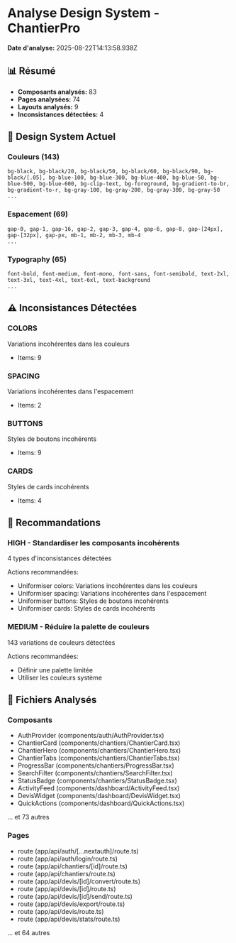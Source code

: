 # Analyse Design System - ChantierPro

**Date d'analyse:** 2025-08-22T14:13:58.938Z

## 📊 Résumé

- **Composants analysés:** 83
- **Pages analysées:** 74  
- **Layouts analysés:** 9
- **Inconsistances détectées:** 4

## 🎨 Design System Actuel

### Couleurs (143)
```
bg-black, bg-black/20, bg-black/50, bg-black/60, bg-black/90, bg-black/[.05], bg-blue-100, bg-blue-300, bg-blue-400, bg-blue-50, bg-blue-500, bg-blue-600, bg-clip-text, bg-foreground, bg-gradient-to-br, bg-gradient-to-r, bg-gray-100, bg-gray-200, bg-gray-300, bg-gray-50
...
```

### Espacement (69)
```
gap-0, gap-1, gap-16, gap-2, gap-3, gap-4, gap-6, gap-8, gap-[24px], gap-[32px], gap-px, mb-1, mb-2, mb-3, mb-4
...
```

### Typography (65)
```
font-bold, font-medium, font-mono, font-sans, font-semibold, text-2xl, text-3xl, text-4xl, text-6xl, text-background
...
```

## ⚠️ Inconsistances Détectées


### COLORS
Variations incohérentes dans les couleurs
- Items: 9

### SPACING
Variations incohérentes dans l'espacement
- Items: 2

### BUTTONS
Styles de boutons incohérents
- Items: 9

### CARDS
Styles de cards incohérents
- Items: 4


## 🎯 Recommandations


### HIGH - Standardiser les composants incohérents
4 types d'inconsistances détectées

Actions recommandées:
- Uniformiser colors: Variations incohérentes dans les couleurs
- Uniformiser spacing: Variations incohérentes dans l'espacement
- Uniformiser buttons: Styles de boutons incohérents
- Uniformiser cards: Styles de cards incohérents

### MEDIUM - Réduire la palette de couleurs
143 variations de couleurs détectées

Actions recommandées:
- Définir une palette limitée
- Utiliser les couleurs système


## 📁 Fichiers Analysés

### Composants
- AuthProvider (components/auth/AuthProvider.tsx)
- ChantierCard (components/chantiers/ChantierCard.tsx)
- ChantierHero (components/chantiers/ChantierHero.tsx)
- ChantierTabs (components/chantiers/ChantierTabs.tsx)
- ProgressBar (components/chantiers/ProgressBar.tsx)
- SearchFilter (components/chantiers/SearchFilter.tsx)
- StatusBadge (components/chantiers/StatusBadge.tsx)
- ActivityFeed (components/dashboard/ActivityFeed.tsx)
- DevisWidget (components/dashboard/DevisWidget.tsx)
- QuickActions (components/dashboard/QuickActions.tsx)

... et 73 autres

### Pages  
- route (app/api/auth/[...nextauth]/route.ts)
- route (app/api/auth/login/route.ts)
- route (app/api/chantiers/[id]/route.ts)
- route (app/api/chantiers/route.ts)
- route (app/api/devis/[id]/convert/route.ts)
- route (app/api/devis/[id]/route.ts)
- route (app/api/devis/[id]/send/route.ts)
- route (app/api/devis/export/route.ts)
- route (app/api/devis/route.ts)
- route (app/api/devis/stats/route.ts)

... et 64 autres
